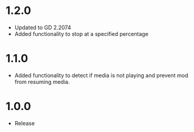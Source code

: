 # 1.2.0
- Updated to GD 2.2074
- Added functionality to stop at a specified percentage


# 1.1.0
- Added functionality to detect if media is not playing and prevent mod from resuming media.

# 1.0.0
- Release